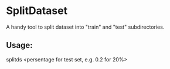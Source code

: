 # SplitDataset

A handy tool to split dataset into "train" and "test" subdirectories.
## Usage:
splitds <persentage for test set, e.g. 0.2 for 20%> <path to the dataset>
